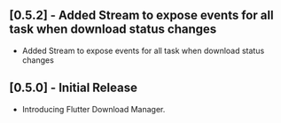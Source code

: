 ## [0.5.2] - Added Stream to expose events for all task when download status changes

* Added Stream to expose events for all task when download status changes

## [0.5.0] - Initial Release

* Introducing Flutter Download Manager.